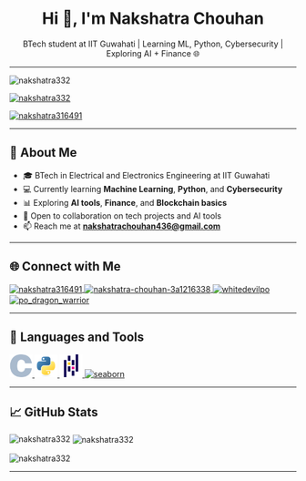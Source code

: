 <h1 align="center">Hi 👋, I'm Nakshatra Chouhan</h1>
<p align="center">
  BTech student at IIT Guwahati | Learning ML, Python, Cybersecurity | Exploring AI + Finance 🌐
</p>

---

<p align="left"> 
  <img src="https://komarev.com/ghpvc/?username=nakshatra332&label=Profile%20views&color=0e75b6&style=flat" alt="nakshatra332" /> 
</p>

<p align="left"> 
  <a href="https://github.com/ryo-ma/github-profile-trophy">
    <img src="https://github-profile-trophy.vercel.app/?username=nakshatra332" alt="nakshatra332" />
  </a> 
</p>

<p align="left"> 
  <a href="https://twitter.com/nakshatra316491" target="blank">
    <img src="https://img.shields.io/twitter/follow/nakshatra316491?logo=twitter&style=for-the-badge" alt="nakshatra316491" />
  </a> 
</p>

---

## 🌱 About Me

- 🎓 BTech in Electrical and Electronics Engineering at IIT Guwahati  
- 💻 Currently learning **Machine Learning**, **Python**, and **Cybersecurity**  
- 📊 Exploring **AI tools**, **Finance**, and **Blockchain basics**  
- 🤝 Open to collaboration on tech projects and AI tools  
- 📫 Reach me at **nakshatrachouhan436@gmail.com**

---

## 🌐 Connect with Me

<p align="left">
  <a href="https://twitter.com/nakshatra316491" target="blank">
    <img align="center" src="https://raw.githubusercontent.com/rahuldkjain/github-profile-readme-generator/master/src/images/icons/Social/twitter.svg" alt="nakshatra316491" height="30" width="40" />
  </a>
  <a href="https://linkedin.com/in/nakshatra-chouhan-3a1216338" target="blank">
    <img align="center" src="https://raw.githubusercontent.com/rahuldkjain/github-profile-readme-generator/master/src/images/icons/Social/linked-in-alt.svg" alt="nakshatra-chouhan-3a1216338" height="30" width="40" />
  </a>
  <a href="https://www.kaggle.com/whitedevilpo" target="blank">
    <img align="center" src="https://raw.githubusercontent.com/rahuldkjain/github-profile-readme-generator/master/src/images/icons/Social/kaggle.svg" alt="whitedevilpo" height="30" width="40" />
  </a>
  <a href="https://codeforces.com/profile/po_dragon_warrior" target="blank">
    <img align="center" src="https://raw.githubusercontent.com/rahuldkjain/github-profile-readme-generator/master/src/images/icons/Social/codeforces.svg" alt="po_dragon_warrior" height="30" width="40" />
  </a>
</p>

---

## 🧰 Languages and Tools

<p align="left"> 
  <a href="https://www.cprogramming.com/" target="_blank" rel="noreferrer"> 
    <img src="https://raw.githubusercontent.com/devicons/devicon/master/icons/c/c-original.svg" alt="c" width="40" height="40"/> 
  </a> 
  <a href="https://www.python.org" target="_blank" rel="noreferrer"> 
    <img src="https://raw.githubusercontent.com/devicons/devicon/master/icons/python/python-original.svg" alt="python" width="40" height="40"/> 
  </a> 
  <a href="https://pandas.pydata.org/" target="_blank" rel="noreferrer"> 
    <img src="https://raw.githubusercontent.com/devicons/devicon/2ae2a900d2f041da66e950e4d48052658d850630/icons/pandas/pandas-original.svg" alt="pandas" width="40" height="40"/> 
  </a> 
  <a href="https://seaborn.pydata.org/" target="_blank" rel="noreferrer"> 
    <img src="https://seaborn.pydata.org/_images/logo-mark-lightbg.svg" alt="seaborn" width="40" height="40"/> 
  </a> 
</p>

---

## 📈 GitHub Stats

<p><img align="left" src="https://github-readme-stats.vercel.app/api/top-langs?username=nakshatra332&show_icons=true&locale=en&layout=compact" alt="nakshatra332" /></p>

<p>&nbsp;<img align="center" src="https://github-readme-stats.vercel.app/api?username=nakshatra332&show_icons=true&locale=en" alt="nakshatra332" /></p>

<p><img align="center" src="https://github-readme-streak-stats.herokuapp.com/?user=nakshatra332&" alt="nakshatra332" /></p>

---

